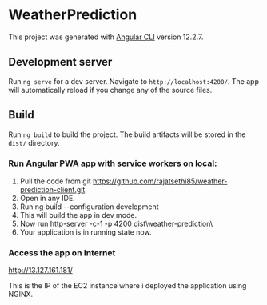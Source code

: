 # WeatherPrediction

This project was generated with [Angular CLI](https://github.com/angular/angular-cli) version 12.2.7.

## Development server

Run `ng serve` for a dev server. Navigate to `http://localhost:4200/`. The app will automatically reload if you change any of the source files.

## Build

Run `ng build` to build the project. The build artifacts will be stored in the `dist/` directory.

### Run Angular PWA app with service workers on local:
1. Pull the code from git https://github.com/rajatsethi85/weather-prediction-client.git
2. Open in any IDE.
3. Run  ng build --configuration development
4. This will build the app in dev mode.
5. Now run http-server -c-1 -p 4200 dist\weather-prediction\
6. Your application is in running state now.

### Access the app on Internet
http://13.127.161.181/

This is the IP of the EC2 instance where i deployed the application using NGINX.
